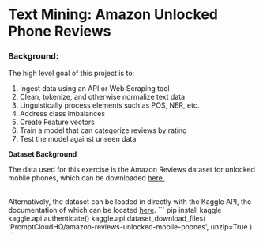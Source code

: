# Text Mining: Amazon Unlocked Phone Reviews
### Background:
The high level goal of this project is to:
<ol>
  <li>Ingest data using an API or Web Scraping tool</li>
  <li>Clean, tokenize, and otherwise normalize text data</li>
  <li>Linguistically process elements such as POS, NER, etc.</li>
  <li>Address class imbalances</li>
  <li>Create Feature vectors</li>
  <li>Train a model that can categorize reviews by rating</li>
  <li>Test the model against unseen data</li>
</ol>

<b>Dataset Background</b>
<p>The data used for this exercise is the Amazon Reviews dataset for unlocked mobile phones, which can be downloaded <a href="https://www.kaggle.com/datasets/PromptCloudHQ/amazon-reviews-unlocked-mobile-phones">here.</a></p>
<br>
Alternatively, the dataset can be loaded in directly with the Kaggle API, the documentation of which can be located <a href="https://www.kaggle.com/docs/api">here</a>.
```
pip install kaggle
kaggle.api.authenticate()
kaggle.api.dataset_download_files(
    'PromptCloudHQ/amazon-reviews-unlocked-mobile-phones', 
    unzip=True
)
```
